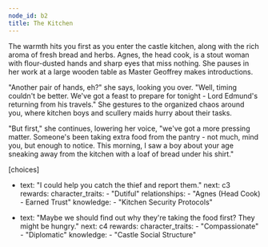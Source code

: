 ```yaml
---
node_id: b2
title: The Kitchen
---
```


The warmth hits you first as you enter the castle kitchen, along with the rich aroma of fresh bread and herbs. Agnes, the head cook, is a stout woman with flour-dusted hands and sharp eyes that miss nothing. She pauses in her work at a large wooden table as Master Geoffrey makes introductions.

"Another pair of hands, eh?" she says, looking you over. "Well, timing couldn't be better. We've got a feast to prepare for tonight - Lord Edmund's returning from his travels." She gestures to the organized chaos around you, where kitchen boys and scullery maids hurry about their tasks.

"But first," she continues, lowering her voice, "we've got a more pressing matter. Someone's been taking extra food from the pantry - not much, mind you, but enough to notice. This morning, I saw a boy about your age sneaking away from the kitchen with a loaf of bread under his shirt."

[choices]
- text: "I could help you catch the thief and report them."
  next: c3
  rewards:
    character_traits: 
      - "Dutiful"
    relationships:
      - "Agnes (Head Cook) - Earned Trust"
    knowledge:
      - "Kitchen Security Protocols"

- text: "Maybe we should find out why they're taking the food first? They might be hungry."
  next: c4
  rewards:
    character_traits: 
      - "Compassionate"
      - "Diplomatic"
    knowledge:
      - "Castle Social Structure"
